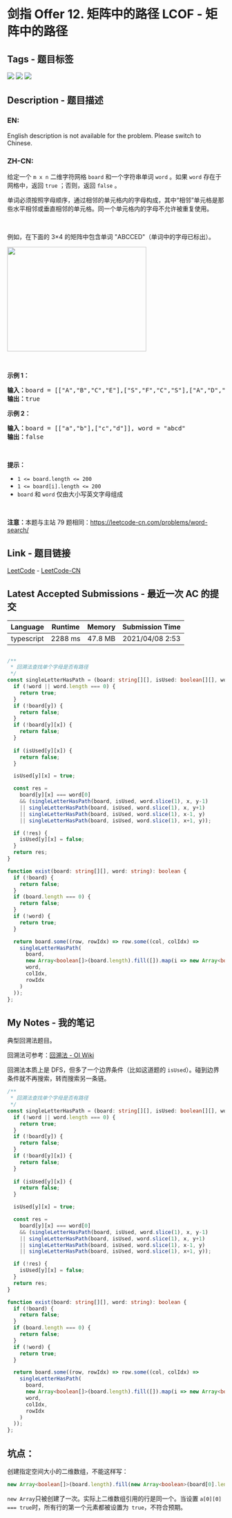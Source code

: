 
# 剑指 Offer 12. 矩阵中的路径  LCOF - 矩阵中的路径

## Tags - 题目标签

 <img src="https://img.shields.io/badge/Array-数组-blue.svg">   <img src="https://img.shields.io/badge/Backtracking-回溯-blue.svg">   <img src="https://img.shields.io/badge/Matrix-矩阵-blue.svg">  


## Description - 题目描述

### EN:
English description is not available for the problem. Please switch to Chinese.

### ZH-CN:
<p>给定一个 <code>m x n</code> 二维字符网格 <code>board</code> 和一个字符串单词 <code>word</code> 。如果 <code>word</code> 存在于网格中，返回 <code>true</code> ；否则，返回 <code>false</code> 。</p>

<p>单词必须按照字母顺序，通过相邻的单元格内的字母构成，其中“相邻”单元格是那些水平相邻或垂直相邻的单元格。同一个单元格内的字母不允许被重复使用。</p>

<p> </p>

<p>例如，在下面的 3×4 的矩阵中包含单词 "ABCCED"（单词中的字母已标出）。</p>

<p><img alt="" src="https://assets.leetcode.com/uploads/2020/11/04/word2.jpg" style="width: 322px; height: 242px;" /></p>

<p> </p>

<p><strong>示例 1：</strong></p>

<pre>
<strong>输入：</strong>board = [["A","B","C","E"],["S","F","C","S"],["A","D","E","E"]], word = "ABCCED"
<strong>输出：</strong>true
</pre>

<p><strong>示例 2：</strong></p>

<pre>
<strong>输入：</strong>board = [["a","b"],["c","d"]], word = "abcd"
<strong>输出：</strong>false
</pre>

<p> </p>

<p><strong>提示：</strong></p>

<ul>
	<li><code>1 <= board.length <= 200</code></li>
	<li><code>1 <= board[i].length <= 200</code></li>
	<li><code>board</code> 和 <code>word</code> 仅由大小写英文字母组成</li>
</ul>

<p> </p>

<p><strong>注意：</strong>本题与主站 79 题相同：<a href="https://leetcode-cn.com/problems/word-search/">https://leetcode-cn.com/problems/word-search/</a></p>



## Link - 题目链接

[LeetCode](https://leetcode.com/problems/ju-zhen-zhong-de-lu-jing-lcof/description/)  -  [LeetCode-CN](https://leetcode.cn/problems/ju-zhen-zhong-de-lu-jing-lcof/description/)
## Latest Accepted Submissions - 最近一次 AC 的提交


| Language | Runtime | Memory | Submission Time |
|:---:|:---:|:---:|:---:|
| typescript  | 2288 ms | 47.8 MB | 2021/04/08 2:53 |

```typescript

/**
 * 回溯法查找单个字母是否有路径
 */
const singleLetterHasPath = (board: string[][], isUsed: boolean[][], word: string, x: number, y: number) => {
  if (!word || word.length === 0) {
    return true;
  }
  if (!board[y]) {
    return false;
  }
  if (!board[y][x]) {
    return false;
  }
  
  if (isUsed[y][x]) {
    return false;
  }

  isUsed[y][x] = true;

  const res = 
    board[y][x] === word[0] 
    && (singleLetterHasPath(board, isUsed, word.slice(1), x, y-1) 
    || singleLetterHasPath(board, isUsed, word.slice(1), x, y+1) 
    || singleLetterHasPath(board, isUsed, word.slice(1), x-1, y) 
    || singleLetterHasPath(board, isUsed, word.slice(1), x+1, y));

  if (!res) {
    isUsed[y][x] = false;
  }
  return res;
}

function exist(board: string[][], word: string): boolean {
  if (!board) {
    return false;
  }
  if (board.length === 0) {
    return false;
  }
  if (!word) {
    return true;
  }

  return board.some((row, rowIdx) => row.some((col, colIdx) => 
    singleLetterHasPath(
      board,
      new Array<boolean[]>(board.length).fill([]).map(i => new Array<boolean>(board[0].length).fill(false)),
      word,
      colIdx,
      rowIdx
    )
  ));
};

```
## My Notes - 我的笔记


典型回溯法题目。

回溯法可参考：[回溯法 - OI Wiki](https://oi-wiki.org/search/backtracking/)

回溯法本质上是 DFS，但多了一个边界条件（比如这道题的 `isUsed`）。碰到边界条件就不再搜索，转而搜索另一条链。

```typescript
/**
 * 回溯法查找单个字母是否有路径
 */
const singleLetterHasPath = (board: string[][], isUsed: boolean[][], word: string, x: number, y: number) => {
  if (!word || word.length === 0) {
    return true;
  }
  if (!board[y]) {
    return false;
  }
  if (!board[y][x]) {
    return false;
  }
  
  if (isUsed[y][x]) {
    return false;
  }

  isUsed[y][x] = true;

  const res = 
    board[y][x] === word[0] 
    && (singleLetterHasPath(board, isUsed, word.slice(1), x, y-1) 
    || singleLetterHasPath(board, isUsed, word.slice(1), x, y+1) 
    || singleLetterHasPath(board, isUsed, word.slice(1), x-1, y) 
    || singleLetterHasPath(board, isUsed, word.slice(1), x+1, y));

  if (!res) {
    isUsed[y][x] = false;
  }
  return res;
}

function exist(board: string[][], word: string): boolean {
  if (!board) {
    return false;
  }
  if (board.length === 0) {
    return false;
  }
  if (!word) {
    return true;
  }

  return board.some((row, rowIdx) => row.some((col, colIdx) => 
    singleLetterHasPath(
      board,
      new Array<boolean[]>(board.length).fill([]).map(i => new Array<boolean>(board[0].length).fill(false)),
      word,
      colIdx,
      rowIdx
    )
  ));
};
```

## 坑点：

创建指定空间大小的二维数组，不能这样写：

```typescript
new Array<boolean[]>(board.length).fill(new Array<boolean>(board[0].length).fill(false)),
```

`new Array`只被创建了一次。实际上二维数组引用的行是同一个。当设置 `a[0][0] === true`时，所有行的第一个元素都被设置为` true`，不符合预期。


